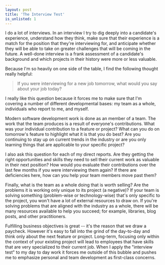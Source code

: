 ```yaml
---
layout: post
title: 'The Interview Test'
is_unlisted: 1
---
```


I do a lot of interviews.  In an interview I try to dig deeply into a candidate's experience, understand how they think, make sure that their experience is a match for the position that they're interviewing for, and anticipate whether they will be able to take on greater challenges that will be coming in the future.  A well-done interview is a frank assessment of a candidate's background and which projects in their history were more or less valuable.

Because I'm so heavily on one side of the table, I find the following thought really helpful:

> If you were interviewing for a new job tomorrow, what would you say about your job today?

I really like this question because it forces me to make sure that I'm covering a number of different developmental bases: my team as a whole, individuals who report to me, and myself.

Modern software development work is done as an member of a team.  The work that the team produces is a result of everyone's contributions.  What was your individual contribution to a feature or project?  What can you do on tomorrow's feature to highlight what it is that you do best?  Are you continuing to stay up on current trends in the industry or are you only learning things that are applicable to your specific project?

I also ask this question for each of my direct reports.  Are they getting the right opportunities and skills they need to sell their current work as valuable in their next position?  How would you evaluate their contributions over the last few months if you were interviewing them again?  If there are deficiencies here, how can you help your team members move past them?

Finally, what is the team as a whole doing that is worth selling?  Are the problems it is working only unique to its project (a negative)?  If your team is solving something (problem-wise or technology-wise) that's only specific to the project, you won't have a lot of external resources to draw on.  If you're solving problems that are aligned with the industry as a whole, there will be many resources available to help you succeed; for example, libraries, blog posts, and other practitioners.

Fulfilling business objectives is great -- it's the reason that we draw a paycheck.  However it's easy to fall into the grind of the day-to-day and think only about the next feature or project.  Long-term, focusing only within the context of your existing project will lead to employees that have skills that are very specialized to their current job.  When I apply the "interview test" to my day to day work it forces me outside of this bubble and pushes me to emphasize personal and team development as first-class concerns.
